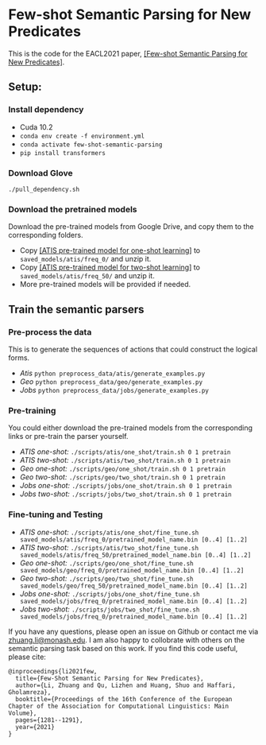 # Few-shot Semantic Parsing for New Predicates

This is the code for the EACL2021 paper, [[Few-shot Semantic Parsing for New Predicates]](https://arxiv.org/abs/2101.10708).

## Setup:

### Install dependency
* Cuda 10.2
* ```conda env create -f environment.yml```
* ```conda activate few-shot-semantic-parsing```
* ```pip install transformers```

### Download Glove
```./pull_dependency.sh```

### Download the pretrained models
Download the pre-trained models from Google Drive, and copy them to the corresponding folders.
* Copy [[ATIS pre-trained model for one-shot learning]](https://drive.google.com/file/d/1ffuyVIx1-M71-CqXc8W-5d0JJLq74Sg4/view?usp=sharing) to ```saved_models/atis/freq_0/``` and unzip it.
* Copy [[ATIS pre-trained model for two-shot learning]](https://drive.google.com/file/d/16pxoKXPZmMmxfITuvcrL_rbR-q7HunXY/view?usp=sharing) to ```saved_models/atis/freq_50/``` and unzip it.
* More pre-trained models will be provided if needed.

## Train the semantic parsers
### Pre-process the data
This is to generate the sequences of actions that could construct the logical forms.
* *Atis* ```python preprocess_data/atis/generate_examples.py```
* *Geo* ```python preprocess_data/geo/generate_examples.py```
* *Jobs* ```python preprocess_data/jobs/generate_examples.py```

### Pre-training
You could either download the pre-trained models from the corresponding links or pre-train the parser yourself.
* *ATIS one-shot:* ```./scripts/atis/one_shot/train.sh 0 1 pretrain```
* *ATIS two-shot:* ```./scripts/atis/two_shot/train.sh 0 1 pretrain```
* *Geo one-shot:* ```./scripts/geo/one_shot/train.sh 0 1 pretrain```
* *Geo two-shot:* ```./scripts/geo/two_shot/train.sh 0 1 pretrain```
* *Jobs one-shot:* ```./scripts/jobs/one_shot/train.sh 0 1 pretrain```
* *Jobs two-shot:* ```./scripts/jobs/two_shot/train.sh 0 1 pretrain```
### Fine-tuning and Testing
* *ATIS one-shot:* ```./scripts/atis/one_shot/fine_tune.sh saved_models/atis/freq_0/pretrained_model_name.bin [0..4] [1..2]``` 
* *ATIS two-shot:* ```./scripts/atis/two_shot/fine_tune.sh saved_models/atis/freq_50/pretrained_model_name.bin [0..4] [1..2]```
* *Geo one-shot:* ```./scripts/geo/one_shot/fine_tune.sh saved_models/geo/freq_0/pretrained_model_name.bin [0..4] [1..2]```
* *Geo two-shot:* ```./scripts/geo/two_shot/fine_tune.sh saved_models/geo/freq_50/pretrained_model_name.bin [0..4] [1..2]```
* *Jobs one-shot:* ```./scripts/jobs/one_shot/fine_tune.sh saved_models/jobs/freq_0/pretrained_model_name.bin [0..4] [1..2]```
* *Jobs two-shot:* ```./scripts/jobs/two_shot/fine_tune.sh saved_models/jobs/freq_0/pretrained_model_name.bin [0..4] [1..2]```

If you have any questions, please open an issue on Github or contact me via <zhuang.li@monash.edu>. I am also happy to collobrate with others on the semantic parsing task based on this work. If you find this code useful, please cite:
```angular2html
@inproceedings{li2021few,
  title={Few-Shot Semantic Parsing for New Predicates},
  author={Li, Zhuang and Qu, Lizhen and Huang, Shuo and Haffari, Gholamreza},
  booktitle={Proceedings of the 16th Conference of the European Chapter of the Association for Computational Linguistics: Main Volume},
  pages={1281--1291},
  year={2021}
}
```
